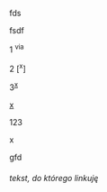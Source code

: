 

fds 

fsdf

1 <sup>via</sup>

2 [<sup>x</sup>]

3<sup>[x]</sup>

[x]

[x]: #ahura-mazda

123

x

gfd

###### tekst, do którego linkuję
[^x]: przypis
